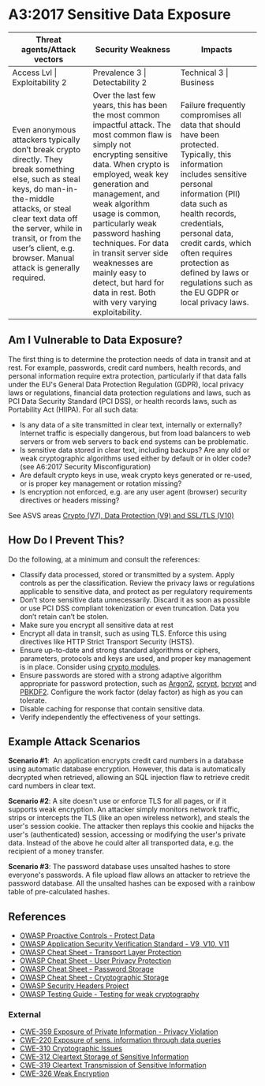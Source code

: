 # A3:2017 Sensitive Data Exposure

| Threat agents/Attack vectors | Security Weakness           | Impacts               |
| -- | -- | -- |
| Access Lvl \| Exploitability 2 | Prevalence 3 \| Detectability 2 | Technical 3 \| Business |
| Even anonymous attackers typically don’t break crypto directly. They break something else, such as steal keys, do man-in-the-middle attacks, or steal clear text data off the server, while in transit, or from the user’s client, e.g. browser. Manual attack is generally required. | Over the last few years, this has been the most common impactful attack. The most common flaw is simply not encrypting sensitive data. When crypto is employed, weak key generation and management, and weak algorithm usage is common, particularly weak password hashing techniques. For data in transit server side weaknesses are mainly easy to detect, but hard for data in rest. Both with very varying exploitability. | Failure frequently compromises all data that should have been protected. Typically, this information includes sensitive personal information (PII) data such as health records, credentials, personal data, credit cards, which often requires protection as defined by laws or regulations such as the EU GDPR or local privacy laws. |

## Am I Vulnerable to Data Exposure?

The first thing is to determine the protection needs of data in transit and at rest. For example, passwords, credit card numbers, health records, and personal information require extra protection, particularly if that data falls under the EU's General Data Protection Regulation (GDPR), local privacy laws or regulations, financial data protection regulations and laws, such as PCI Data Security Standard (PCI DSS), or health records laws, such as Portability Act (HIIPA). For all such data:

* Is any data of a site transmitted in clear text, internally or externally? Internet traffic is especially dangerous, but from load balancers to web servers or from web servers to back end systems can be problematic.
* Is sensitive data stored in clear text, including backups?
Are any old or weak cryptographic algorithms used either by default or in older code? (see A6:2017 Security Misconfiguration)
* Are default crypto keys in use, weak crypto keys generated or re-used, or is proper key management or rotation missing?
* Is encryption not enforced, e.g. are any user agent (browser) security directives or headers missing?

See ASVS areas [Crypto (V7), Data Protection (V9) and SSL/TLS (V10)](https://www.owasp.org/index.php/ASVS)

## How Do I Prevent This?

Do the following, at a minimum and consult the references:

* Classify data processed, stored or transmitted by a system. Apply controls as per the classification.
Review the privacy laws or regulations applicable to sensitive data, and protect as per regulatory requirements
* Don’t store sensitive data unnecessarily. Discard it as soon as possible or use PCI DSS compliant tokenization or even truncation. Data you don’t retain can’t be stolen.
* Make sure you encrypt all sensitive data at rest 
* Encrypt all data in transit, such as using TLS. Enforce this using directives like HTTP Strict Transport Security (HSTS).
* Ensure up-to-date and strong standard algorithms or ciphers, parameters, protocols and keys are used, and proper key management is in place. Consider using [crypto modules](https://csrc.nist.gov/projects/cryptographic-module-validation-program/validated-modules/search).
* Ensure passwords are stored with a strong adaptive algorithm appropriate for password protection, such as [Argon2](https://www.cryptolux.org/index.php/Argon2), [scrypt](https://wikipedia.org/wiki/Scrypt), [bcrypt](https://wikipedia.org/wiki/Bcrypt) and [PBKDF2](https://wikipedia.org/wiki/PBKDF2). Configure the work factor (delay factor) as high as you can tolerate.
* Disable caching for response that contain sensitive data.
* Verify independently the effectiveness of your settings.

## Example Attack Scenarios

**Scenario #1**:  An application encrypts credit card numbers in a database using automatic database encryption. However, this data is automatically decrypted when retrieved, allowing an SQL injection flaw to retrieve credit card numbers in clear text. 

**Scenario #2**: A site doesn't use or enforce TLS for all pages, or if it supports weak encryption. An attacker simply monitors network traffic, strips or intercepts the TLS (like an open wireless network), and steals the user's session cookie. The attacker then replays this cookie and hijacks the user's (authenticated) session, accessing or modifying the user's private data. Instead of the above he could alter all transported data, e.g. the recipient of a money transfer.

**Scenario #3**: The password database uses unsalted hashes to store everyone's passwords. A file upload flaw allows an attacker to retrieve the password database. All the unsalted hashes can be exposed with a rainbow table of pre-calculated hashes.

## References


* [OWASP Proactive Controls - Protect Data](https://www.owasp.org/index.php/OWASP_Proactive_Controls#7:_Protect_Data)
* [OWASP Application Security Verification Standard - V9, V10, V11](https://www.owasp.org/index.php/Category:OWASP_Application_Security_Verification_Standard_Project)
* [OWASP Cheat Sheet - Transport Layer Protection](https://www.owasp.org/index.php/Transport_Layer_Protection_Cheat_Sheet)
* [OWASP Cheat Sheet - User Privacy Protection](https://www.owasp.org/index.php/User_Privacy_Protection_Cheat_Sheet)
* [OWASP Cheat Sheet - Password Storage](https://www.owasp.org/index.php/Password_Storage_Cheat_Sheet)
* [OWASP Cheat Sheet - Cryptographic Storage](https://www.owasp.org/index.php/Cryptographic_Storage_Cheat_Sheet)
* [OWASP Security Headers Project](https://www.owasp.org/index.php/OWASP_Secure_Headers_Project)
* [OWASP Testing Guide - Testing for weak cryptography](https://www.owasp.org/index.php/Testing_for_weak_Cryptography)

### External

* [CWE-359 Exposure of Private Information - Privacy Violation](https://cwe.mitre.org/data/definitions/359.html)
* [CWE-220 Exposure of sens. information through data queries](https://cwe.mitre.org/data/definitions/220.html)
* [CWE-310 Cryptographic Issues](https://cwe.mitre.org/data/definitions/310.html)
* [CWE-312 Cleartext Storage of Sensitive Information](https://cwe.mitre.org/data/definitions/312.html)
* [CWE-319 Cleartext Transmission of Sensitive Information](https://cwe.mitre.org/data/definitions/319.html)
* [CWE-326 Weak Encryption](https://cwe.mitre.org/data/definitions/326.html)
